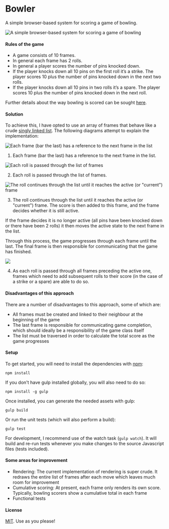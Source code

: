 # Bowler
A simple browser-based system for scoring a game of bowling.

![A simple browser-based system for scoring a game of bowling](https://dl.dropboxusercontent.com/u/1432453/Github/Bowler/bowler-0.png)

#### Rules of the game

- A game consists of 10 frames.
- In general each frame has 2 rolls.
- In general a player scores the number of pins knocked down.
- If the player knocks down all 10 pins on the first roll it’s a strike. The player scores 10 plus the number of pins knocked down in the next two rolls.
- If the player knocks down all 10 pins in two rolls it’s a spare. The player scores 10 plus the number of pins knocked down in the next roll.

Further details about the way bowling is scored can be sought [here](http://bowling.about.com/od/rulesofthegame/a/bowlingscoring.htm).

#### Solution

To achieve this, I have opted to use an array of frames that behave like a crude [singly linked list](https://en.wikipedia.org/wiki/Linked_list#Singly_linked_list). The following diagrams attempt to explain the implementation:

![Each frame (bar the last) has a reference to the next frame in the list](https://dl.dropboxusercontent.com/u/1432453/Github/Bowler/bowler-1.jpg)

1) Each frame (bar the last) has a reference to the next frame in the list.

![Each roll is passed through the list of frames](https://dl.dropboxusercontent.com/u/1432453/Github/Bowler/bowler-2.jpg)

2) Each roll is passed through the list of frames.

![The roll continues through the list until it reaches the active (or "current") frame](https://dl.dropboxusercontent.com/u/1432453/Github/Bowler/bowler-3.jpg)

3) The roll continues through the list until it reaches the active (or "current") frame. The score is then added to this frame, and the frame decides whether it is still active.

If the frame decides it is no longer active (all pins have been knocked down or there have been 2 rolls) it then moves the active state to the next frame in the list.

Through this process, the game progresses through each frame until the last. The final frame is then responsible for communicating that the game has finished.

![](https://dl.dropboxusercontent.com/u/1432453/Github/Bowler/bowler-4.jpg)

4) As each roll is passed through all frames preceding the active one, frames which need to add subsequent rolls to their score (in the case of a strike or a spare) are able to do so.

#### Disadvantages of this approach

There are a number of disadvantages to this approach, some of which are:

- All frames must be created and linked to their neighbour at the beginning of the game
- The last frame is responsible for communicating game completion, which should ideally be a responsibility of the game class itself
- The list must be traversed in order to calculate the total score as the game progresses

#### Setup

To get started, you will need to install the dependencies with [npm](https://nodejs.org/):

```
npm install
```

If you don't have gulp installed globally, you will also need to do so:

```
npm install -g gulp
```

Once installed, you can generate the needed assets with gulp:

```
gulp build
```

Or run the unit tests (which will also perform a build):

```
gulp test
```

For development, I recommend use of the watch task (`gulp watch`). It will build and re-run tests whenever you make changes to the source Javascript files (tests included).

#### Some areas for improvement

- Rendering: The current implementation of rendering is super crude. It redraws the entire list of frames after each move which leaves much room for improvement
- Cumulative scoring: At present, each frame only renders its own score. Typically, bowling scorers show a cumulative total in each frame
- Functional tests

#### License

[MIT](https://github.com/rowanoulton/bowler/blob/master/LICENSE). Use as you please!